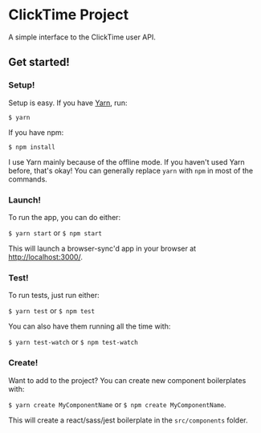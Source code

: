 # ClickTime Project

A simple interface to the ClickTime user API.

## Get started!

### Setup!

Setup is easy. If you have [Yarn](https://github.com/yarnpkg/yarn), run:

``` $ yarn ```

If you have npm:

```$ npm install ```

I use Yarn mainly because of the offline mode. If you haven't used Yarn before, that's okay! You can generally replace `yarn` with `npm` in most of the commands.

### Launch!

To run the app, you can do either:

```$ yarn start``` or ```$ npm start ```

This will launch a browser-sync'd app in your browser at
[http://localhost:3000/](http://localhost:3000/).

### Test!

To run tests, just run either:

``` $ yarn test ``` or ```$ npm test```

You can also have them running all the time with:

``` $ yarn test-watch ``` or ``` $ npm test-watch ```

### Create!

Want to add to the project? You can create new component boilerplates with:

``` $ yarn create MyComponentName ``` or ``` $ npm create MyComponentName ```.

This will create a react/sass/jest boilerplate in the `src/components` folder.
